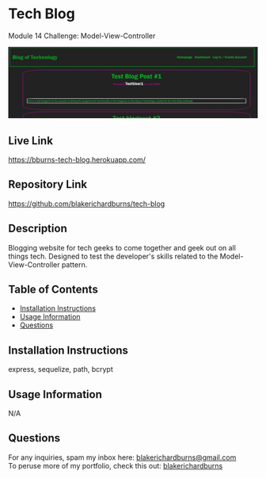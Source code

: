 # Tech Blog
Module 14 Challenge: Model-View-Controller

![Alt text](./public/assets/screenshot.JPG "Screenshot")

## Live Link
https://bburns-tech-blog.herokuapp.com/

## Repository Link
https://github.com/blakerichardburns/tech-blog

## Description
Blogging website for tech geeks to come together and geek out on all things tech.
Designed to test the developer's skills related to the Model-View-Controller pattern.

  ## Table of Contents
  * [Installation Instructions](#installation-instructions)
  * [Usage Information](#usage-information)
  * [Questions](#questions)

  ## Installation Instructions
  express, sequelize, path, bcrypt

  ## Usage Information
  N/A

  ## Questions
  For any inquiries, spam my inbox here: blakerichardburns@gmail.com <br>
  To peruse more of my portfolio, check this out: [blakerichardburns](https://github.com/blakerichardburns)
